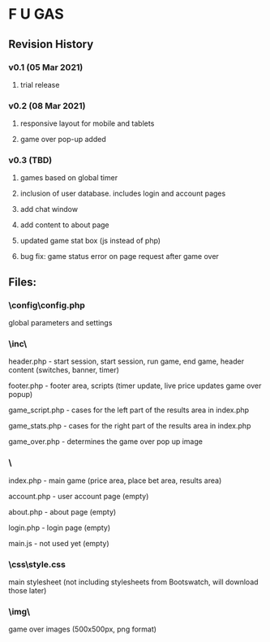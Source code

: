 # F U GAS

## Revision History

### v0.1 (05 Mar 2021)

1. trial release

### v0.2 (08 Mar 2021)

1. responsive layout for mobile and tablets

2. game over pop-up added

### v0.3 (TBD)

1. games based on global timer

2. inclusion of user database. includes login and account pages

3. add chat window

4. add content to about page

5. updated game stat box (js instead of php)

6. bug fix: game status error on page request after game over

## Files:

### \config\config.php

global parameters and settings

### \inc\

header.php - start session, start session, run game, end game, header content (switches, banner, timer)

footer.php - footer area, scripts (timer update, live price updates game over popup)

game_script.php - cases for the left part of the results area in index.php

game_stats.php - cases for the right part of the results area in index.php

game_over.php - determines the game over pop up image

### \

index.php - main game (price area, place bet area, results area)

account.php - user account page (empty)

about.php - about page (empty)

login.php - login page (empty)

main.js - not used yet (empty)

### \css\style.css

main stylesheet (not including stylesheets from Bootswatch, will download those later)

### \img\ 

game over images (500x500px, png format)
